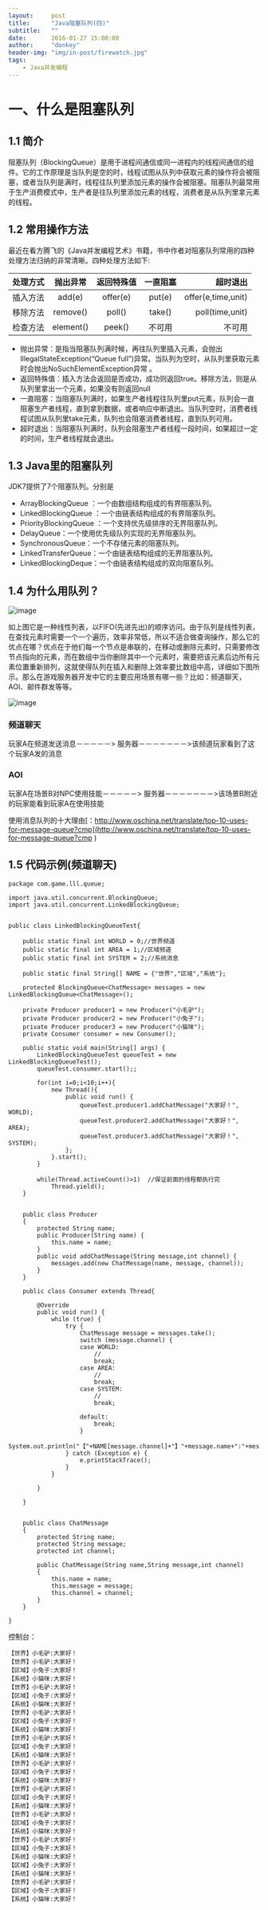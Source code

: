 ```yaml
---
layout:     post
title:      "Java阻塞队列(四)"
subtitle:   ""
date:       2016-01-27 15:00:00
author:     "donkey"
header-img: "img/in-post/firewatch.jpg"
tags:
    - Java并发编程
---
```


# 一、什么是阻塞队列

## 1.1 简介
阻塞队列（BlockingQueue）是用于进程间通信或同一进程内的线程间通信的组件。它的工作原理是当队列是空的时，线程试图从队列中获取元素的操作将会被阻塞，或者当队列是满时，线程往队列里添加元素的操作会被阻塞。阻塞队列最常用于生产消费模式中，生产者是往队列里添加元素的线程，消费者是从队列里拿元素的线程。


## 1.2 常用操作方法

最近在看方腾飞的《Java并发编程艺术》书籍，书中作者对阻塞队列常用的四种处理方法归纳的非常清晰。四种处理方法如下:

| 处理方式 | 抛出异常 | 返回特殊值 | 一直阻塞 | 超时退出 |
| ------------- |:-------------:| :-------------:|:-------------:|-----:|
| 插入方法 | add(e)  | offer(e)  | put(e) | offer(e,time,unit) |
| 移除方法 | remove()  | poll()  | take() | poll(time,unit) |
| 检查方法 | element()  | peek()  | 不可用 | 不可用 |

- 抛出异常：是指当阻塞队列满时候，再往队列里插入元素，会抛出IllegalStateException(“Queue full”)异常。当队列为空时，从队列里获取元素时会抛出NoSuchElementException异常 。
- 返回特殊值：插入方法会返回是否成功，成功则返回true。移除方法，则是从队列里拿出一个元素，如果没有则返回null
- 一直阻塞：当阻塞队列满时，如果生产者线程往队列里put元素，队列会一直阻塞生产者线程，直到拿到数据，或者响应中断退出。当队列空时，消费者线程试图从队列里take元素，队列也会阻塞消费者线程，直到队列可用。
- 超时退出：当阻塞队列满时，队列会阻塞生产者线程一段时间，如果超过一定的时间，生产者线程就会退出。

## 1.3 Java里的阻塞队列

JDK7提供了7个阻塞队列。分别是
- ArrayBlockingQueue ：一个由数组结构组成的有界阻塞队列。
- LinkedBlockingQueue ：一个由链表结构组成的有界阻塞队列。
- PriorityBlockingQueue ：一个支持优先级排序的无界阻塞队列。
- DelayQueue：一个使用优先级队列实现的无界阻塞队列。
- SynchronousQueue：一个不存储元素的阻塞队列。
- LinkedTransferQueue：一个由链表结构组成的无界阻塞队列。
- LinkedBlockingDeque：一个由链表结构组成的双向阻塞队列。

## 1.4 为什么用队列？

![image](http://img.blog.csdn.net/20160509153358583?watermark/2/text/aHR0cDovL2Jsb2cuY3Nkbi5uZXQv/font/5a6L5L2T/fontsize/400/fill/I0JBQkFCMA==/dissolve/70/gravity/Center)

如上图它是一种线性列表，以FIFO(先进先出)的顺序访问。由于队列是线性列表，在查找元素时需要一个一个遍历，效率非常低，所以不适合做查询操作，那么它的优点在哪？优点在于他们每一个节点是串联的，在移动或删除元素时，只需要修改节点指向的元素，而在数组中当你删除其中一个元素时，需要把该元素后边所有元素位置重新排列，这就使得队列在插入和删除上效率要比数组中高，详细如下图所示。那么在游戏服务器开发中它的主要应用场景有哪一些？比如：频道聊天，AOI、邮件群发等等。

![image](http://img.blog.csdn.net/20160808114644732?watermark/2/text/aHR0cDovL2Jsb2cuY3Nkbi5uZXQv/font/5a6L5L2T/fontsize/400/fill/I0JBQkFCMA==/dissolve/70/gravity/Center)

### 频道聊天

  玩家A在频道发送消息－－－－－> 服务器－－－－－－－>该频道玩家看到了这个玩家A发的消息

###    AOI
  玩家A在场景B对NPC使用技能－－－－－> 服务器－－－－－－－>该场景B附近的玩家能看到玩家A在使用技能

  使用消息队列的十大理由[：http://www.oschina.net/translate/top-10-uses-for-message-queue?cmp](http://www.oschina.net/translate/top-10-uses-for-message-queue?cmp  )
  
##  1.5 代码示例(频道聊天)


```
package com.game.lll.queue;  
  
import java.util.concurrent.BlockingQueue;  
import java.util.concurrent.LinkedBlockingQueue;  
  
  
public class LinkedBlockingQueueTest{  
  
    public static final int WORLD = 0;//世界频道      
    public static final int AREA = 1;//区域频道  
    public static final int SYSTEM = 2;//系统消息  
  
    public static final String[] NAME = {"世界","区域","系统"};  
  
    protected BlockingQueue<ChatMessage> messages = new LinkedBlockingQueue<ChatMessage>();  
  
    private Producer producer1 = new Producer("小毛驴");  
    private Producer producer2 = new Producer("小兔子");  
    private Producer producer3 = new Producer("小猫咪");  
    private Consumer consumer = new Consumer();  
      
    public static void main(String[] args) {  
        LinkedBlockingQueueTest queueTest = new LinkedBlockingQueueTest();  
        queueTest.consumer.start();;  
          
        for(int i=0;i<10;i++){    
            new Thread(){    
                public void run() {    
                    queueTest.producer1.addChatMessage("大家好！", WORLD);  
                    queueTest.producer2.addChatMessage("大家好！", AREA);  
                    queueTest.producer3.addChatMessage("大家好！", SYSTEM);  
                };    
            }.start();    
        }    
  
        while(Thread.activeCount()>1)  //保证前面的线程都执行完    
            Thread.yield();    
    }  
  
  
    public class Producer  
    {  
        protected String name;  
        public Producer(String name) {  
            this.name = name;  
        }  
        public void addChatMessage(String message,int channel) {  
            messages.add(new ChatMessage(name, message, channel));  
        }  
    }  
  
    public class Consumer extends Thread{  
  
        @Override  
        public void run() {  
            while (true) {  
                try {  
                    ChatMessage message = messages.take();  
                    switch (message.channel) {  
                    case WORLD:  
                        //  
                        break;  
                    case AREA:  
                        //  
                        break;  
                    case SYSTEM:  
                        //  
                        break;  
  
                    default:  
                        break;  
                    }  
                    System.out.println("【"+NAME[message.channel]+"】"+message.name+":"+message.message);  
                } catch (Exception e) {  
                    e.printStackTrace();  
                }  
            }  
  
        }  
  
    }  
  
  
    public class ChatMessage  
    {  
        protected String name;  
        protected String message;  
        protected int channel;  
  
        public ChatMessage(String name,String message,int channel)  
        {  
            this.name = name;  
            this.message = message;  
            this.channel = channel;  
        }  
    }  
  
}  
```

控制台：

```
【世界】小毛驴:大家好！
【世界】小毛驴:大家好！
【区域】小兔子:大家好！
【系统】小猫咪:大家好！
【世界】小毛驴:大家好！
【区域】小兔子:大家好！
【系统】小猫咪:大家好！
【世界】小毛驴:大家好！
【区域】小兔子:大家好！
【系统】小猫咪:大家好！
【世界】小毛驴:大家好！
【区域】小兔子:大家好！
【系统】小猫咪:大家好！
【世界】小毛驴:大家好！
【区域】小兔子:大家好！
【系统】小猫咪:大家好！
【世界】小毛驴:大家好！
【区域】小兔子:大家好！
【系统】小猫咪:大家好！
【世界】小毛驴:大家好！
【区域】小兔子:大家好！
【系统】小猫咪:大家好！
【世界】小毛驴:大家好！
【区域】小兔子:大家好！
【系统】小猫咪:大家好！
【区域】小兔子:大家好！
【系统】小猫咪:大家好！
【世界】小毛驴:大家好！
【区域】小兔子:大家好！
【系统】小猫咪:大家好！
```

